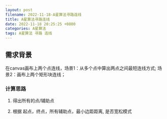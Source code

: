 ```yaml
---
layout: post
filename: 2022-11-18-A星算法寻路连线
title: A星算法寻路连线
date: 2022-11-18 20:25:25 +0800
categories: A星算法
tags: A星算法 寻路 连线
---
```


## 需求背景

在canvas画布上两个点连线，场景1：从多个点中算出两点之间最短连线方式; 场景2：画布上两个矩形块连线；

### 计算思路

1. 得出所有的点/辅助点

2. 根据 起点，终点，所有辅助点，最小边距距离, 是否宽松模式